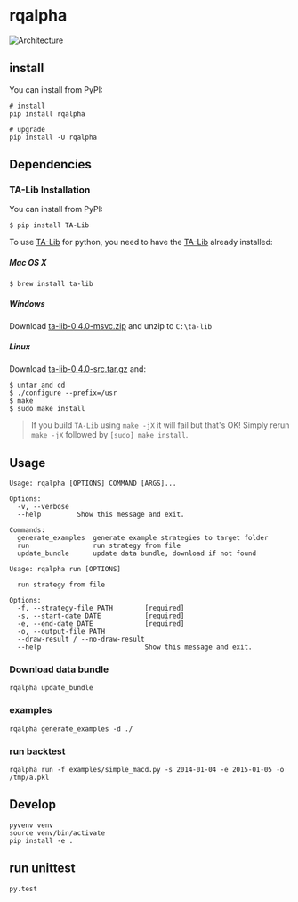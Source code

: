 # rqalpha

![Architecture](https://raw.githubusercontent.com/ricequant/rqalpha/master/docs/QQ20160713-1.jpeg)

## install
You can install from PyPI:

```
# install
pip install rqalpha

# upgrade
pip install -U rqalpha
```

## Dependencies

### TA-Lib Installation

You can install from PyPI:

```
$ pip install TA-Lib
```

To use [TA-Lib](https://github.com/mrjbq7/ta-lib) for python, you need to have the
[TA-Lib](http://ta-lib.org/hdr_dw.html) already installed:

##### Mac OS X

```
$ brew install ta-lib
```

##### Windows

Download [ta-lib-0.4.0-msvc.zip](http://prdownloads.sourceforge.net/ta-lib/ta-lib-0.4.0-msvc.zip)
and unzip to ``C:\ta-lib``

##### Linux

Download [ta-lib-0.4.0-src.tar.gz](http://prdownloads.sourceforge.net/ta-lib/ta-lib-0.4.0-src.tar.gz) and:
```
$ untar and cd
$ ./configure --prefix=/usr
$ make
$ sudo make install
```

> If you build ``TA-Lib`` using ``make -jX`` it will fail but that's OK!
> Simply rerun ``make -jX`` followed by ``[sudo] make install``.


## Usage

```
Usage: rqalpha [OPTIONS] COMMAND [ARGS]...

Options:
  -v, --verbose
  --help         Show this message and exit.

Commands:
  generate_examples  generate example strategies to target folder
  run                run strategy from file
  update_bundle      update data bundle, download if not found
```

```
Usage: rqalpha run [OPTIONS]

  run strategy from file

Options:
  -f, --strategy-file PATH        [required]
  -s, --start-date DATE           [required]
  -e, --end-date DATE             [required]
  -o, --output-file PATH
  --draw-result / --no-draw-result
  --help                          Show this message and exit.
```

### Download data bundle
```
rqalpha update_bundle
```

### examples
```
rqalpha generate_examples -d ./
```

### run backtest
```
rqalpha run -f examples/simple_macd.py -s 2014-01-04 -e 2015-01-05 -o /tmp/a.pkl
```


## Develop
```
pyvenv venv
source venv/bin/activate
pip install -e .
```

## run unittest
```
py.test
```
